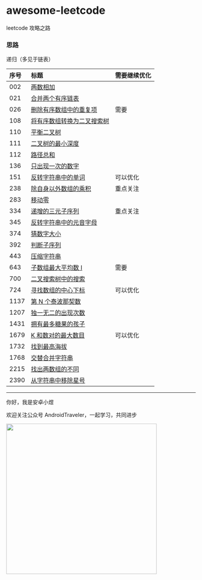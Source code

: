# awesome-leetcode
leetcode 攻略之路

### 思路
递归（多见于链表）


| 序号   | 标题                             | 需要继续优化 |
|:-----|:-------------------------------|:-------|
| 002  | [两数相加](./java/002.md)          |
| 021  | [合并两个有序链表](./java/021.md)      |
| 026  | [删除有序数组中的重复项](./java/026.md)   | 需要     |
| 108  | [将有序数组转换为二叉搜索树](./java/108.md) |
| 110  | [平衡二叉树](./java/110.md)         |
| 111  | [二叉树的最小深度](./java/111.md)      |
| 112  | [路径总和](./java/112.md)          |
| 136  | [只出现一次的数字](./java/136.md)      |
| 151  | [反转字符串中的单词](./java/151.md)     | 可以优化   |
| 238  | [除自身以外数组的乘积](./java/238.md)    | 重点关注   |
| 283  | [移动零](./java/283.md)           |
| 334  | [递增的三元子序列](./java/334.md)      | 重点关注   |
| 345  | [反转字符串中的元音字母](./java/345.md)   |
| 374  | [猜数字大小](./java/374.md)         |
| 392  | [判断子序列](./java/392.md)         |
| 443  | [压缩字符串](./443.md)              |
| 643  | [子数组最大平均数 I](./java/643.md)    | 需要     |
| 700  | [二叉搜索树中的搜索](./java/700.md)     |
| 724  | [寻找数组的中心下标](./java/724.md)     | 可以优化   |
| 1137 | [第 N 个泰波那契数](./java/1137.md)   |
| 1207 | [独一无二的出现次数](./java/1207.md)    |
| 1431 | [拥有最多糖果的孩子](./java/1431.md)    |
| 1679 | [K 和数对的最大数目](./java/1679.md)   |可以优化 |
| 1732 | [找到最高海拔](./java/1732.md)       |
| 1768 | [交替合并字符串](./java/1768.md)      |
| 2215 | [找出两数组的不同](./java/2215.md)     |
| 2390 | [从字符串中移除星号](./java/2390.md)    |




<hr/>

你好，我是安卓小煜

欢迎关注公众号 AndroidTraveler，一起学习，共同进步

<img src="./res/image/wechat_official_account.jpg" width="400"/>
